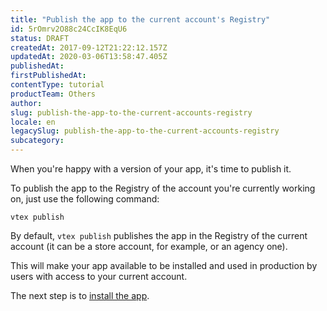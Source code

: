 ```yaml
---
title: "Publish the app to the current account's Registry"
id: 5rOmrv2O88c24CcIK8EqU6
status: DRAFT
createdAt: 2017-09-12T21:22:12.157Z
updatedAt: 2020-03-06T13:58:47.405Z
publishedAt: 
firstPublishedAt: 
contentType: tutorial
productTeam: Others
author: 
slug: publish-the-app-to-the-current-accounts-registry
locale: en
legacySlug: publish-the-app-to-the-current-accounts-registry
subcategory: 
---
```


When you're happy with a version of your app, it's time to publish it.

To publish the app to the Registry of the account you're currently working on, just use the following command:

`vtex publish`

By default, `vtex publish` publishes the app in the Registry of the current account (it can be a store account, for example, or an agency one).

This will make your app available to be installed and used in production by users with access to your current account.

The next step is to [install the app](/en/tutorial/installing-the-app).
